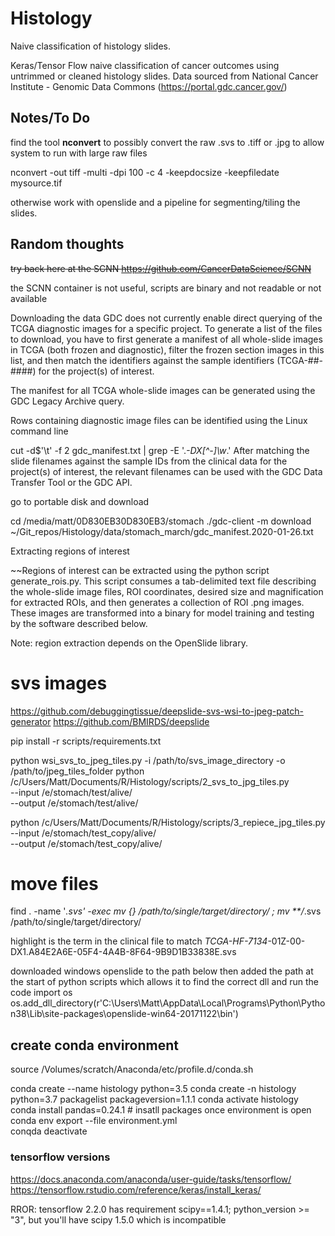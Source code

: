 # Histology
Naive classification of histology slides.

Keras/Tensor Flow naive classification of cancer outcomes using untrimmed or cleaned histology slides.
Data sourced from National Cancer Institute - Genomic Data Commons (https://portal.gdc.cancer.gov/)

## Notes/To Do
find the tool **nconvert** to possibly convert the raw .svs to .tiff or .jpg to allow system to run with large raw files

nconvert -out tiff -multi -dpi 100 -c 4 -keepdocsize -keepfiledate mysource.tif

otherwise work with openslide and a pipeline for segmenting/tiling the slides.


## Random thoughts

~~try back here at the SCNN
https://github.com/CancerDataScience/SCNN~~

the SCNN container is not useful, scripts are binary and not readable or not available

Downloading the data
GDC does not currently enable direct querying of the TCGA diagnostic images for a specific project. To generate a list of the files to download, you have to first generate a manifest of all whole-slide images in TCGA (both frozen and diagnostic), filter the frozen section images in this list, and then match the identifiers against the sample identifiers (TCGA-##-####) for the project(s) of interest.

The manifest for all TCGA whole-slide images can be generated using the GDC Legacy Archive query.

Rows containing diagnostic image files can be identified using the Linux command line

cut -d$'\t' -f 2 gdc_manifest.txt | grep -E '\.*-DX[^-]\w*.'
After matching the slide filenames against the sample IDs from the clinical data for the project(s) of interest, the relevant filenames can be used with the GDC Data Transfer Tool or the GDC API.

go to portable disk and download

cd /media/matt/0D830EB30D830EB3/stomach 
./gdc-client -m download ~/Git_repos/Histology/data/stomach_march/gdc_manifest.2020-01-26.txt

Extracting regions of interest  

~~Regions of interest can be extracted using the python script generate_rois.py. This script consumes a tab-delimited text file describing the whole-slide image files, ROI coordinates, desired size and magnification for extracted ROIs, and then generates a collection of ROI .png images. These images are transformed into a binary for model training and testing by the software described below.

Note: region extraction depends on the OpenSlide library.

# svs images
https://github.com/debuggingtissue/deepslide-svs-wsi-to-jpeg-patch-generator
https://github.com/BMIRDS/deepslide

pip install -r scripts/requirements.txt

python wsi_svs_to_jpeg_tiles.py  -i /path/to/svs_image_directory -o /path/to/jpeg_tiles_folder
python /c/Users/Matt/Documents/R/Histology/scripts/2_svs_to_jpg_tiles.py \
  --input /e/stomach/test/alive/ \
  --output /e/stomach/test/alive/
  
python /c/Users/Matt/Documents/R/Histology/scripts/3_repiece_jpg_tiles.py \
  --input /e/stomach/test_copy/alive/ \
  --output /e/stomach/test_copy/alive/

# move files
find . -name '*.svs' -exec mv {} /path/to/single/target/directory/ \;
mv **/*.svs /path/to/single/target/directory/

highlight is the term in the clinical file to match 
*TCGA-HF-7134*-01Z-00-DX1.A84E2A6E-05F4-4A4B-8F64-9B9D1B33838E.svs

downloaded windows openslide to the path below then added the path at the start of python scripts which allows it to find the correct dll and run the code
import os
os.add_dll_directory(r'C:\Users\Matt\AppData\Local\Programs\Python\Python38\Lib\site-packages\openslide-win64-20171122\bin')

## create conda environment
source /Volumes/scratch/Anaconda/etc/profile.d/conda.sh

conda create --name histology python=3.5
conda create -n histology python=3.7 packagelist packageversion=1.1.1
conda activate histology
conda install pandas=0.24.1       # insatll packages once environment is open
conda env export --file environment.yml   
conqda deactivate

### tensorflow versions
https://docs.anaconda.com/anaconda/user-guide/tasks/tensorflow/
https://tensorflow.rstudio.com/reference/keras/install_keras/

RROR: tensorflow 2.2.0 has requirement scipy==1.4.1; python_version >= "3", but you'll have scipy 1.5.0 which is incompatible
